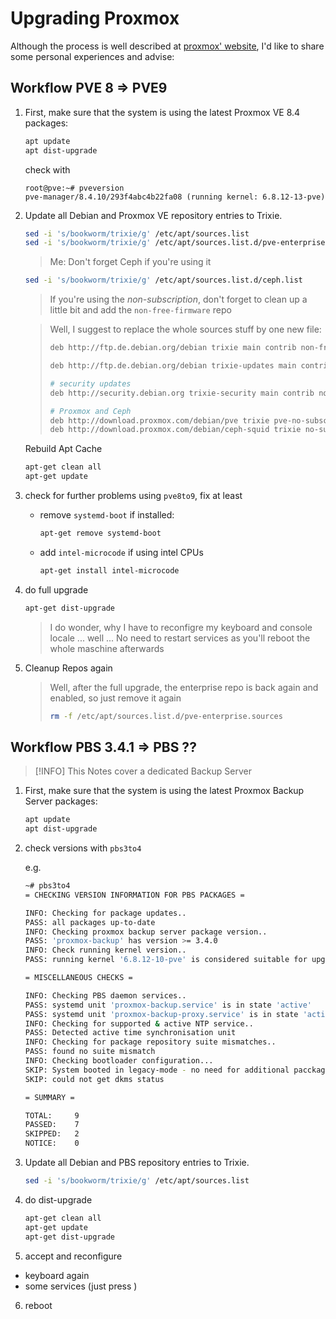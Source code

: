 # Upgrading Proxmox
Although the process is well described at [proxmox' website](), I'd like to share some personal experiences and advise:

## Workflow PVE 8 => PVE9

1) First, make sure that the system is using the latest Proxmox VE 8.4 packages:

   ```bash
   apt update
   apt dist-upgrade
   ```
   check with
   ```
   root@pve:~# pveversion
   pve-manager/8.4.10/293f4abc4b22fa08 (running kernel: 6.8.12-13-pve)
   ```

2) Update all Debian and Proxmox VE repository entries to Trixie.

   ```bash
   sed -i 's/bookworm/trixie/g' /etc/apt/sources.list
   sed -i 's/bookworm/trixie/g' /etc/apt/sources.list.d/pve-enterprise.list
   ```
   
   > Me: Don't forget Ceph if you're using it

   ```bash
   sed -i 's/bookworm/trixie/g' /etc/apt/sources.list.d/ceph.list
   ```
   
   > If you're using the _non-subscription_, don't forget to clean up a little bit
   > and add the `non-free-firmware` repo

   > Well, I suggest to replace the whole sources stuff by one new file:
   >
   > ```bash
   > deb http://ftp.de.debian.org/debian trixie main contrib non-free-firmware
   > 
   > deb http://ftp.de.debian.org/debian trixie-updates main contrib non-free-firmware
   > 
   > # security updates
   > deb http://security.debian.org trixie-security main contrib non-free-firmware
   >
   > # Proxmox and Ceph
   > deb http://download.proxmox.com/debian/pve trixie pve-no-subscription
   > deb http://download.proxmox.com/debian/ceph-squid trixie no-subscription
   > ```
   
   Rebuild Apt Cache

   ```bash
   apt-get clean all
   apt-get update
   ```
3) check for further problems using `pve8to9`, fix at least

   - remove `systemd-boot` if installed:

     ```bash
     apt-get remove systemd-boot
     ```
   - add `intel-microcode` if using intel CPUs

     ```bash
     apt-get install intel-microcode
     ```
4) do full upgrade

   ```bash
   apt-get dist-upgrade
   ```

   > I do wonder, why I have to reconfigre my keyboard and console locale ... well ...
   > No need to restart services as you'll reboot the whole maschine afterwards

5) Cleanup Repos again

   > Well, after the full upgrade, the enterprise repo is back again and enabled, so just remove it again
   >
   > ```bash
   > rm -f /etc/apt/sources.list.d/pve-enterprise.sources
   > ```

## Workflow PBS 3.4.1 => PBS ??

> [!INFO]
> This Notes cover a dedicated Backup Server

1) First, make sure that the system is using the latest Proxmox Backup Server packages:

   ```bash
   apt update
   apt dist-upgrade
   ```
2) check versions with `pbs3to4`

   e.g.
   ```bash
   ~# pbs3to4
   = CHECKING VERSION INFORMATION FOR PBS PACKAGES =
   
   INFO: Checking for package updates..
   PASS: all packages up-to-date
   INFO: Checking proxmox backup server package version..
   PASS: 'proxmox-backup' has version >= 3.4.0
   INFO: Check running kernel version..
   PASS: running kernel '6.8.12-10-pve' is considered suitable for upgrade.
   
   = MISCELLANEOUS CHECKS =
   
   INFO: Checking PBS daemon services..
   PASS: systemd unit 'proxmox-backup.service' is in state 'active'
   PASS: systemd unit 'proxmox-backup-proxy.service' is in state 'active'
   INFO: Checking for supported & active NTP service..
   PASS: Detected active time synchronisation unit
   INFO: Checking for package repository suite mismatches..
   PASS: found no suite mismatch
   INFO: Checking bootloader configuration...
   SKIP: System booted in legacy-mode - no need for additional pacckages.
   SKIP: could not get dkms status
   
   = SUMMARY =
   
   TOTAL:     9
   PASSED:    7
   SKIPPED:   2
   NOTICE:    0
   ```
    
3) Update all Debian and PBS repository entries to Trixie.

   ```bash
   sed -i 's/bookworm/trixie/g' /etc/apt/sources.list
   ```

4) do dist-upgrade

   ```bash
   apt-get clean all
   apt-get update
   apt-get dist-upgrade
   ```

5) accept and reconfigure

  - keyboard again
  - some services (just press <ENTER>)

6) reboot
